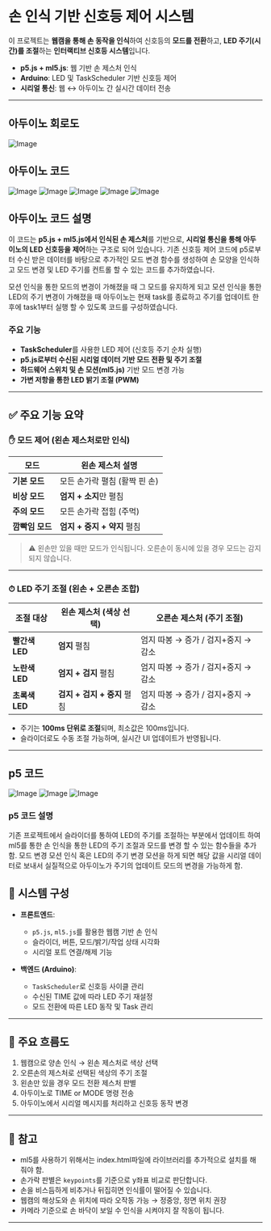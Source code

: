 # 손 인식 기반 신호등 제어 시스템

이 프로젝트는 **웹캠을 통해 손 동작을 인식**하여 신호등의 **모드를 전환**하고, **LED 주기(시간)를 조절**하는 **인터랙티브 신호등 시스템**입니다.

- **p5.js + ml5.js**: 웹 기반 손 제스처 인식
- **Arduino**: LED 및 TaskScheduler 기반 신호등 제어
- **시리얼 통신**: 웹 ↔ 아두이노 간 실시간 데이터 전송

---

## 아두이노 회로도 
![Image](https://github.com/user-attachments/assets/ed9204aa-1d3a-4554-8ae0-ec2f1d5c6184)

## 아두이노 코드 

![Image](https://github.com/user-attachments/assets/7fb85746-08ad-4f86-8682-0fa2f7755dca)
![Image](https://github.com/user-attachments/assets/f1487f08-0f74-4556-8552-6d2f907e039c)
![Image](https://github.com/user-attachments/assets/a9d46236-db55-442a-9f6c-dcffa473270a)
![Image](https://github.com/user-attachments/assets/fe83af9a-0da8-4ac5-9cb3-7d21cb90de33)
![Image](https://github.com/user-attachments/assets/e7f3471a-78e0-4e65-b0f6-8e9f8928123c)

## 아두이노 코드 설명
이 코드는 **p5.js + ml5.js에서 인식된 손 제스처**를 기반으로, **시리얼 통신을 통해 아두이노의 LED 신호등을 제어**하는 구조로 되어 있습니다.
기존 신호등 제어 코드에 p5로부터 수신 받은 데이터를 바탕으로 추가적인 모드 변경 함수를 생성하여 손 모양을 인식하고 모드 변경 및 LED 주기를 컨트롤 할 수 있는 코드를 추가하였습니다.

모션 인식을 통한 모드의 변경이 가해졌을 때 그 모드를 유지하게 되고 모션 인식을 통한 LED의 주기 변경이 가해졌을 때 아두이노는 현재 task를 종료하고 주기를 업데이트 한 후에 task1부터 실행 할 수 있도록 코드를 구성하였습니다.

### 주요 기능
- **TaskScheduler**를 사용한 LED 제어 (신호등 주기 순차 실행)
- **p5.js로부터 수신된 시리얼 데이터 기반 모드 전환 및 주기 조절**
- **하드웨어 스위치 및 손 모션(ml5.js)** 기반 모드 변경 가능
- **가변 저항을 통한 LED 밝기 조절 (PWM)**
---

## ✅ 주요 기능 요약

### ✋ 모드 제어 (왼손 제스처로만 인식)
| 모드           | 왼손 제스처 설명                         |
|----------------|--------------------------------------------|
| **기본 모드**     | 모든 손가락 펼침 (활짝 핀 손)                |
| **비상 모드**     | **엄지 + 소지**만 펼침                     |
| **주의 모드**     | 모든 손가락 접힘 (주먹)                     |
| **깜빡임 모드**   | **엄지 + 중지 + 약지** 펼침                |

> ⚠️ 왼손만 있을 때만 모드가 인식됩니다. 오른손이 동시에 있을 경우 모드는 감지되지 않습니다.

---

### ⏱ LED 주기 조절 (왼손 + 오른손 조합)
| 조절 대상   | 왼손 제스처 (색상 선택)                  | 오른손 제스처 (주기 조절)            |
|-------------|--------------------------------------------|---------------------------------------|
| **빨간색 LED**    | **엄지** 펼침               | 엄지 따봉 → 증가 / 검지+중지 → 감소 |
| **노란색 LED**    | **엄지 + 검지** 펼침                      | 엄지 따봉 → 증가 / 검지+중지 → 감소 |
| **초록색 LED**    | **검지 + 검지 + 중지** 펼침               | 엄지 따봉 → 증가 / 검지+중지 → 감소 |

- 주기는 **100ms 단위로 조절**되며, 최소값은 100ms입니다.
- 슬라이더로도 수동 조절 가능하며, 실시간 UI 업데이트가 반영됩니다.

---

## p5 코드
![Image](https://github.com/user-attachments/assets/3855a274-d465-44ee-abe0-83ec270c8308)
![Image](https://github.com/user-attachments/assets/b2352525-06ca-4344-9183-a7a1bdd09efd)
![Image](https://github.com/user-attachments/assets/fb44f044-e068-4451-9f84-7a79d49f97aa)

### p5 코드 설명
기존 프로젝트에서 슬라이더를 통하여 LED의 주기를 조절하는 부분에서 업데이트 하여 ml5를 통한 손 인식을 통한 LED의 주기 조절과 모드를 변경 할 수 있는 함수들을 추가함.
모드 변경 모션 인식 혹은 LED의 주기 변경 모션을 하게 되면 해당 값을 시리얼 데이터로 보내서 실질적으로 아두이노가 주기의 업데이트 모드의 변경을 가능하게 함.


## 🔧 시스템 구성

- **프론트엔드**:  
  - `p5.js`, `ml5.js`를 활용한 웹캠 기반 손 인식  
  - 슬라이더, 버튼, 모드/밝기/작업 상태 시각화  
  - 시리얼 포트 연결/해제 기능

- **백엔드 (Arduino)**:  
  - `TaskScheduler`로 신호등 사이클 관리  
  - 수신된 TIME 값에 따라 LED 주기 재설정  
  - 모드 전환에 따른 LED 동작 및 Task 관리

---

## 🧠 주요 흐름도

1. 웹캠으로 양손 인식 → 왼손 제스처로 색상 선택
2. 오른손의 제스처로 선택된 색상의 주기 조절
3. 왼손만 있을 경우 모드 전환 제스처 판별
4. 아두이노로 TIME or MODE 명령 전송
5. 아두이노에서 시리얼 메시지를 처리하고 신호등 동작 변경

---

## 📌 참고
- ml5를 사용하기 위해서는 index.html파일에 라이브러리를 추가적으로 설치를 해줘야 함.
- 손가락 판별은 `keypoints`를 기준으로 y좌표 비교로 판단합니다.
- 손을 비스듬하게 비추거나 뒤집히면 인식률이 떨어질 수 있습니다.
- 웹캠의 해상도와 손 위치에 따라 오작동 가능 → 정중앙, 정면 위치 권장
- 카메라 기준으로 손 바닥이 보일 수 인식을 시켜야지 잘 작동이 됩니다.
---

